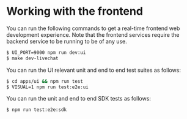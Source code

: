 Working with the frontend
=========================

You can run the following commands to get a real-time frontend web development experience.
Note that the frontend services require the backend service to be running to be of any use.

```sh
$ UI_PORT=9000 npm run dev:ui
$ make dev-livechat
```

You can run the UI relevant unit and end to end test suites as follows:

```sh
$ cd apps/ui && npm run test
$ VISUAL=1 npm run test:e2e:ui
```

You can run the unit and end to end SDK tests as follows:

```sh
$ npm run test:e2e:sdk
```

